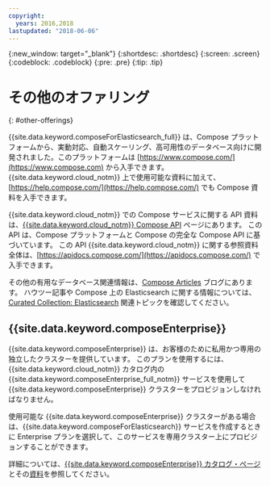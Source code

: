 ```yaml
---
copyright:
  years: 2016,2018
lastupdated: "2018-06-06"
---
```


{:new_window: target="_blank"}
{:shortdesc: .shortdesc}
{:screen: .screen}
{:codeblock: .codeblock}
{:pre: .pre}
{:tip: .tip}

# その他のオファリング 
{: #other-offerings}

{{site.data.keyword.composeForElasticsearch_full}} は、Compose プラットフォームから、実動対応、自動スケーリング、高可用性のデータベース向けに開発されました。このプラットフォームは [https://www.compose.com/](https://www.compose.com) から入手できます。{{site.data.keyword.cloud_notm}} 上で使用可能な資料に加えて、[https://help.compose.com/](https://help.compose.com/) でも Compose 資料を入手できます。

{{site.data.keyword.cloud_notm}} での Compose サービスに関する API 資料は、[{{site.data.keyword.cloud_notm}} Compose API](https://www.compose.com/articles/the-ibm-cloud-compose-api/) ページにあります。 この API は、Compose プラットフォームと Compose の完全な Compose API に基づいています。 この API {{site.data.keyword.cloud_notm}} に関する参照資料全体は、[https://apidocs.compose.com/](https://apidocs.compose.com/) で入手できます。

その他の有用なデータベース関連情報は、[Compose Articles](https://www.compose.com/articles/) ブログにあります。 ハウツー記事や Compose 上の Elasticsearch に関する情報については、[Curated Collection: Elasticsearch](https://www.compose.com/articles/curated-collection-elasticsearch/) 関連トピックを確認してください。

## {{site.data.keyword.composeEnterprise}}

{{site.data.keyword.composeEnterprise}} は、お客様のために私用かつ専用の独立したクラスターを提供しています。 このプランを使用するには、{{site.data.keyword.cloud_notm}} カタログ内の {{site.data.keyword.composeEnterprise_full_notm}} サービスを使用して {{site.data.keyword.composeEnterprise}} クラスターをプロビジョンしなければなりません。

使用可能な {{site.data.keyword.composeEnterprise}} クラスターがある場合は、{{site.data.keyword.composeForElasticsearch}} サービスを作成するときに Enterprise プランを選択して、このサービスを専用クラスター上にプロビジョンすることができます。

詳細については、[{{site.data.keyword.composeEnterprise}} カタログ・ページ](https://console.{DomainName}/catalog/services/compose-enterprise)とその[資料](https://console.{DomainName}/docs/services/ComposeEnterprise/index.html#about-compose-enterprise)を参照してください。
